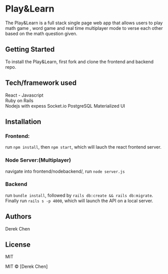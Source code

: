# Play&Learn
The Play&Learn is a full stack single page web app that allows users to play math game , word game and real time multiplayer mode to verse each other based on the math question given.


## Getting Started
To install the Play&Learn, first fork and clone the frontend and backend repo. 




## Tech/framework used
React - Javascript  
Ruby on Rails  
Nodejs with expess
Socket.io
PostgreSQL 
Materialized UI



## Installation
### Frontend: 
run `npm install`, then `npm start`, which will lauch the react frontend server.

### Node Server:(Multiplayer)
navigate into frontend/nodebackend/, run `node server.js`

### Backend
run `bundle install`, followed by `rails db:create && rails db:migrate`. Finally run `rails s -p 4000`, which will launch the API on a local server.



## Authors
Derek Chen  


## License
MIT

MIT © [Derek Chen]
